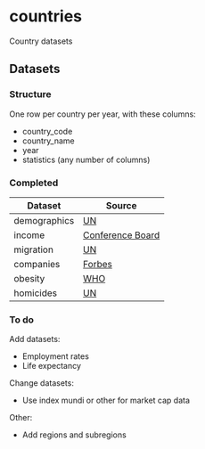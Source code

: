 # countries

Country datasets

## Datasets

### Structure

One row per country per year, with these columns:

- country_code
- country_name
- year
- statistics (any number of columns)

### Completed

Dataset      | Source
-------------|-------
demographics | [UN](https://esa.un.org/unpd/wpp/DVD/Files/1_Indicators%20(Standard)/CSV_FILES/WPP2017_TotalPopulationBySex.csv)
income       | [Conference Board](https://www.conference-board.org/retrievefile.cfm?filename=TED_FLATFILE_ORI_MAR20181.txt&type=subsite)
migration    | [UN](https://www.un.org/en/development/desa/population/migration/data/estimates2/estimates17.shtml)
companies    | [Forbes](https://www.forbes.com/global2000/list/)
obesity      | [WHO](https://ourworldindata.org/obesity)
homicides    | [UN](https://dataunodc.un.org/crime/intentional-homicide-victims)

### To do

Add datasets:

- Employment rates
- Life expectancy

Change datasets:

- Use index mundi or other for market cap data

Other:

- Add regions and subregions

